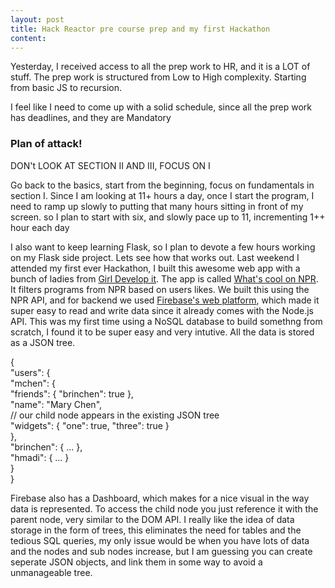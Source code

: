 ```yaml
---
layout: post
title: Hack Reactor pre course prep and my first Hackathon
content: 
---
```


<!--![Image description](/images/config.png)-->
  
  <article class = post>
    <p>Yesterday, I received access to all the prep work to HR, and it is a LOT of stuff. The prep work is structured from Low to High complexity. Starting from basic JS to recursion.</p>
    <p>I feel like I need to come up with a solid schedule, since all the prep work has deadlines, and they are Mandatory</p>
    <h3>Plan of attack!</h3>
    <p>DON't LOOK AT SECTION II AND III, FOCUS ON I</p>
    <p>Go back to the basics, start from the beginning, focus on fundamentals in section I. Since I am looking at 11+ hours a day, once I start the program, I need to ramp up slowly to putting that many hours sitting in front of my screen. so I plan to start with six, and slowly pace up to 11, incrementing 1++ hour each day</p>
    <p>I also want to keep learning Flask, so I plan to devote a few hours working on my Flask side project. Lets see how that works out. Last weekend I attended my first ever Hackathon, I built this awesome web app with a bunch of ladies from <a href="https://www.girldevelopit.com/">Girl Develop it</a>. The app is called <a href="http://neohack-platypus-renegades.herokuapp.com/">What's cool on NPR</a>. It filters programs from NPR based on users likes. We built this using the NPR API, and for backend we used <a href="https://www.firebase.com/docs/web/">Firebase's web platform</a>, which made it super easy to read and write data since it already comes with the Node.js API. This was my first time using a NoSQL database to build somethng from scratch, I found it to be super easy and very intutive. All the data is stored as a JSON tree.</p>
<p>{ <br>
  "users": {<br>
    "mchen": {<br>
      "friends": { "brinchen": true },<br>
      "name": "Mary Chen",<br>
      // our child node appears in the existing JSON tree<br>
      "widgets": { "one": true, "three": true }<br>
    },<br>
    "brinchen": { ... },<br>
    "hmadi": { ... }<br>
  }<br>
}<br>
</p>

<p>Firebase also has a Dashboard, which makes for a nice visual in the way data is represented. To access the child node you just reference it with the parent node, very similar to the DOM API. I really like the idea of data storage in the form of trees, this eliminates the need for tables and the tedious SQL queries, my only issue would be when you have lots of data and the nodes and sub nodes increase, but I am guessing you can create seperate JSON objects, and link them in some way to avoid a unmanageable tree.</p>
   

